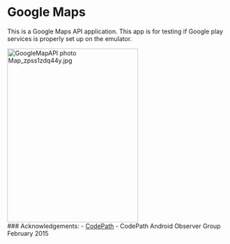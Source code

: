 # Google Maps 
This is a Google Maps API application. 
This app is for testing if Google play services is properly set up on the emulator. 
<br>

<img src="http://i1369.photobucket.com/albums/ag238/sugarcoder/CodePath/Map_zpss1zdq44y.jpg" border="0" alt="GoogleMapAPI photo Map_zpss1zdq44y.jpg" height="400" width="300" />

<br>
### Acknowledgements: 
- <a href="http://www.codepath.com">CodePath</a>
- CodePath Android Observer Group February 2015

